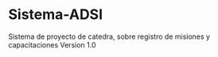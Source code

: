 # Sistema-ADSI
Sistema de proyecto de catedra, sobre registro de misiones y capacitaciones
Version 1.0
